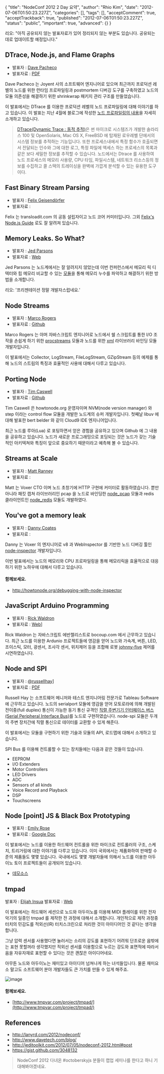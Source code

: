 {
    "title": "NodeConf 2012 2 Day 요약",
    "author": "Rhio Kim",
    "date": "2012-07-06T01:50:23.227Z",
    "categories": [],
    "tags": [],
    "acceptComment": true,
    "acceptTrackback": true,
    "published": "2012-07-06T01:50:23.227Z",
    "status": "public",
    "important": true,
    "advanced": {}
}

리오: "아직 공유되지 않는 발표자료가 있어 정리되지 않는 부분도 있습니다.
공유되는 데로 업데이트할 예정입니다."

## DTrace, Node.js, and Flame Graphs
* 발표자 : [Dave Pacheco](https://twitter.com/#!/dapsays)
* 발표자료 : [PDF](http://dtrace.org/blogs/dap/files/2012/07/nodeconf.pdf)

Dave Pacheco 는 Joyent 사의 소프트웨어 엔지니어로 있으며 최근까지 프로덕션 레벨의 노드를 위한 런타임 프로파일링과 postmortem 디버깅 도구를 구축하였고 노드의 모듈 의존성을 해결하기 위한 shrinkwrap 패키지 관리 구조를 만들었습니다.

이 발표에서는 DTrace 를 이용한 프로덕션 레벨의 노드 프로파일링에 대해 이야기를 하고 있습니다.  이 발표는 지난 4월에 블로그에 작성한 [노드 프로파일링의 내용](http://dtrace.org/blogs/dap/2012/04/25/profiling-node-js/)을 자세히 소개하고 있습니다.

>[DTrace(Dynamic Trace : 동적 추적)](http://en.wikipedia.org/wiki/DTrace)은 썬 마이크로 시스템즈가 개발한 솔라리스 100 및 OpenSolaris, Mac OS X, FreeBSD 에 탑재된 로우레벨 단에서의 시스템 정보를 추적하는 기능입니다. 또한 프로세스내에서 특정 함수가 호출되면서 전달되는 인수와 그에 대한 로그, 특정 파일에 액세스 하는 프로세스의 목록과 같은 보다 세밀한 정보를 추적할 수 있습니다. 노드에서는 Dtrace 를 사용하여 노드 프로세스의 메모리 사용량, CPU 타임, 파일시스템, 네트워크 리소스등의 정보를 수집하고 콜 스택의 트레이싱을 완벽에 가깝게 분석할 수 있는 유용한 도구이다.

## Fast Binary Stream Parsing
* 발표자 : [Felix Geisendörfer](http://twitter.com/felixge)
* 발표자료 : 

Felix 는 transloadit.com 의 공동 설립자이고 노드 코어 커미터입니다. 그외 [Felix's Node.js Guide](http://nodeguide.com/index.html) 로도 잘 알려져 있습니다.

## Memory Leaks. So What?
* 발표자 : [Jed Parsons](https://twitter.com/#!/drainmice)
* 발표자료 : [Web](http://jedp.github.com/node-memwatch-demo/)

Jed Parsons 는 노드계에서는 잘 알려지지 않았는데 이번 컨퍼런스에서 메모리 릭 디텍터와 힙 메모리 비교할 수 있는 [모듈](https://github.com/lloyd/node-memwatch)을 통해 메모리 누수를 파악하고 해결하기 위한 방법을 소개합니다.

리오: '프리젠테이션 정말 개발자스럽네요.'

## Node Streams
* 발표자 : [Marco Rogers](https://twitter.com/#!/polotek)
* 발표자료 : [Github](https://github.com/polotek/nodeconf-2012-streams-talk)

Marco Rogers 는 야머 자바스크립트 엔지니어로 노드에서 쉘 스크립트를 통한 I/O 조작을 손쉽게 하기 위한 [procstreams](https://github.com/polotek/procstreams) 모듈과 노드를 위한 [xml](https://github.com/polotek/libxmljs) 라이브러리 바인딩 모듈 개발자입니다. 

이 발표에서는 Collector, LogStream, FileLogStream, GZipStream 등의 예제를 통해 노드의 스트림의 특징과 효율적인 사용에 대해서 다루고 있습니다. 

## Porting Node
* 발표자 : [Tim Caswell](http://twitter.com/creationix)
* 발표자료 : [Github](https://github.com/creationix/nodeconf2012)

Tim Caswell 은 howtonode.org 운영자이며 NVM(node version manager) 와 step 이라는 control flow 모듈을 개발한 노드계의 슈퍼 개발자입니다. 첫째날 libuv 에 대해 발표한 bert belder 와 같이 Cloud9 IDE 엔지니어입니다.

최근 노드를 루아(Lua) 로 포팅하면서 얻은 경험을 공유하고 있으며 Github 에 그 내용을 공유하고 있습니다. 노드가 새로운 프로그래밍으로 포딩되는 것은 노드가 갖는 기술적인 아키텍쳐와 특징이 앞으로 중요하기 때문이라고 예측해 볼 수 있습니다.

## Streams at Scale
* 발표자 : [Matt Ranney](http://twitter.com/mranney)
* 발표자료 :

Matt 는 Voxer CTO 이며 노드 초창기에 HTTP 구현에 커미터로 활동하였습니다.  뿐만아니라 패킷 캡쳐 라이브러리인 pcap 을 노드로 바인딩한 [node_pcap](https://github.com/mranney/node_pcap) 모듈과 redis 클라이언트인 [node_redis](https://github.com/mranney/node_redis) 모듈도 개발하였다.

## You've got a memory leak
* 발표자 : [Danny Coates](http://twitter.com/antiserf)
* 발표자료 :

Danny 는 Voxer 의 엔지니어로 v8 과 WebInspector 를 기반한 노드 디버깅 툴인 [node-inspector](https://github.com/dannycoates/node-inspector) 개발자입니다. 

이번 발표에서는 노드의 메모리와 CPU 프로파일링을 통해 메모리릭을 효율적으로 대응하기 위한 노하우에 대해서 다루고 있습니다.

#### 함께보세요.
* http://howtonode.org/debugging-with-node-inspector

## JavaScript Arduino Programming
* 발표자 : [Rick Waldron](http://)
* 발표자료 : [Web](https://dl.dropbox.com/u/3531958/nodeconf/index.html#/)]

Rick Waldron 는 자바스크립트 에반젤리스트로 bocoup.com 에서 근무하고 있습니다. 최근 노드를 이용한 Ardunio 프로젝트들에 영감을 얻어 노드와 가속계, 버튼, LED, 조이스틱, 모터, 광센서, 조사각 센서, 위치제어 등을 조합해 로봇 [johnny-five](http://www.johnny-five.com/) 제어를 시연하였습니다.

## Node and SPI
* 발표자 : [@russellhay](http://twitter.com/russellhay)]
* 발표자료 : [PDF](https://www.dropbox.com/s/ff2k39ul5bs29e2/Node%20and%20SPI%20%28nodeconf2012%29.pdf)

Russell Hay 는 소프트웨어 메니저와 테스트 엔지니어링 전문가로 Tableau Software 에 근무하고 있습니다. 노드의 serialport 모듈에 영감을 얻어 모토로라에 의해 개발된 전이중(full duplex) 통신이 가능한 동기 통신 규격인 [직렬 주변기기 인터페이스 버스(Serial Peripheral Interface Bus)](http://ko.wikipedia.org/wiki/%EC%A7%81%EB%A0%AC_%EC%A3%BC%EB%B3%80%EA%B8%B0%EA%B8%B0_%EC%9D%B8%ED%84%B0%ED%8E%98%EC%9D%B4%EC%8A%A4_%EB%B2%84%EC%8A%A4)를 노드로 구현하였습니다. node-spi 모듈은 두개의 주변 장치간에 직렬 통신으로 테이터를 교환할 수 있게 해준다.

이 발표에서는 모듈을 구현하기 위한 기술과 모듈의 API, 로드맵에 대해서 소개하고 있습니다.

SPI Bus 를 이용해 컨트롤할 수 있는 장치들에는 다음과 같은 것들이 있습니다.

* EEPROM
* I/O Extenders
* Motor Controllers
* LED Drivers
* ADC
* Sensors of all kinds
* Voice Record and Playback
* DSP
* Touchscreens

## Node [point] JS & Black Box Prototyping
* 발표자 : [Emily Rose](http://twitter.com/nexxylove)
* 발표자료 : [Google Doc](https://docs.google.com/presentation/d/1m1MiyNffoqeYQMLrtqnY990kJdfaPKhtyEXh5MQ6rC0/edit?pli=1#slide=id.g14c70e36_0_0)

이 발표에서는 노드를 이용한 하드웨어 컨트롤을 위한 마이크로 컨트롤러의 구조, 스케치, 트리거링에 대한 이야기를 다루고 있습니다. 이미 국외에서는 제품화하여 판매할 수준의 제품들도 몇몇 있습니다. 국내에서도 몇몇 개발자들에 의해서 노드를 이용한 아두이노 토이 프로젝트들이 공개되어 있습니다.

* [데모소스](https://github.com/nexxy/orobos-vine)

## tmpad
발표자 : [Elijah Insua](http://twitter.com/tmpvar)
발표자료 : [Web](http://tmpvar.com/nodeconf-2012/assets/fallback/index.html)

이 발표에서는 하드웨어 세션으로 노드와 아두이노를 이용해 MIDI 플레이를 위한 전자 악기의 일종인 tmpad 를 제작한 전 과정에 대해서 소개합니다.  개인적으로 제작 과정중 터치의 민감도를 적외선(IR) 터치스크린으로 처리한 것이 아이디어인 것 같다는 생각을 합니다.

그냥 압력 센서를 사용했다면 눌러서는 소리의 강도를 표현하기 어려워 단조로운 음밖에는 표현 못할꺼라 생각했지만 적외선 센서를 이용함으로 누르는 강도와 표면적에 따라서 음을 자유자재로 표현할 수 있다는 것은 괜찮은 아이디어네요.

아무튼 노드와 아두이노는 재미있고 아이디어 넘쳐나게 하는 녀석들입니다. 물론 재미요소 말고도 소프트웨어 분야 개발자들도 큰 가치를 만들 수 있게 해주죠.

![image](http://www.tmpvar.com/project/tmpad/static/img/revision4-500.jpg) 

#### 함께보세요.
* [http://www.tmpvar.com/project/tmpad/](http://www.tmpvar.com/project/tmpad/)

## References
* http://lanyrd.com/2012/nodeconf/
* http://www.davetech.com/blog/
* http://jeditoolkit.com/2012/07/05/nodeconf-2012.html#post
* https://gist.github.com/3048132

>NodeConf 2012 다녀온 #octoberskyjs 분들이 랩업 세미나를 한다고 하니 기대해봐야겠네요.


